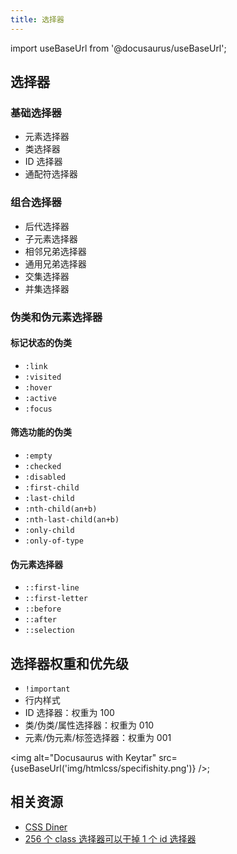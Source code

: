 ```yaml
---
title: 选择器
---
```


import useBaseUrl from '@docusaurus/useBaseUrl';

## 选择器

### 基础选择器

-   元素选择器
-   类选择器
-   ID 选择器
-   通配符选择器

### 组合选择器

-   后代选择器
-   子元素选择器
-   相邻兄弟选择器
-   通用兄弟选择器
-   交集选择器
-   并集选择器

### 伪类和伪元素选择器

#### 标记状态的伪类

-   `:link`
-   `:visited`
-   `:hover`
-   `:active`
-   `:focus`

#### 筛选功能的伪类

-   `:empty`
-   `:checked`
-   `:disabled`
-   `:first-child`
-   `:last-child`
-   `:nth-child(an+b)`
-   `:nth-last-child(an+b)`
-   `:only-child`
-   `:only-of-type`

#### 伪元素选择器

-   `::first-line`
-   `::first-letter`
-   `::before`
-   `::after`
-   `::selection`

## 选择器权重和优先级

-   `!important`
-   行内样式
-   ID 选择器：权重为 100
-   类/伪类/属性选择器：权重为 010
-   元素/伪元素/标签选择器：权重为 001

<img
alt="Docusaurus with Keytar"
src={useBaseUrl('img/htmlcss/specifishity.png')}
/>;

## 相关资源

-   [CSS Diner](https://flukeout.github.io/)
-   [256 个 class 选择器可以干掉 1 个 id 选择器](https://www.zhangxinxu.com/wordpress/2012/08/256-class-selector-beat-id-selector/)
